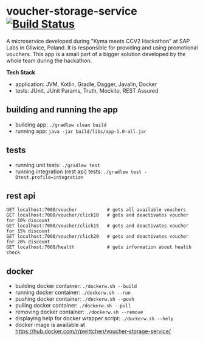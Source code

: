 # voucher-storage-service [![Build Status](https://travis-ci.org/pwittchen/voucher-storage-service.svg?branch=master)](https://travis-ci.org/pwittchen/voucher-storage-service)
A microservice developed during "Kyma meets CCV2 Hackathon" at SAP Labs in Gliwice, Poland. It is responsible for providing and using promotional vouchers. This app is a small part of a bigger solution developed by the whole team during the hackathon.

**Tech Stack**
- application: JVM, Kotlin, Gradle, Dagger, Javalin, Docker
- tests: JUnit, JUnit Params, Truth, Mockito, REST Assured

## building and running the app

- building app: `./gradlew clean build`
- running app: `java -jar build/libs/app-1.0-all.jar`

## tests

- running unit tests: `./gradlew test`
- running integration (rest api) tests: `./gradlew test -Dtest.profile=integration`

## rest api

```
GET localhost:7000/voucher           # gets all available vouchers
GET localhost:7000/voucher/click10   # gets and deactivates voucher for 10% discount
GET localhost:7000/voucher/click15   # gets and deactivates voucher for 15% discount
GET localhost:7000/voucher/click20   # gets and deactivates voucher for 20% discount
GET localhost:7000/health            # gets information about health check
```

## docker

- building docker container: `./dockerw.sh --build`
- running docker container: `./dockerw.sh --run`
- pushing docker container: `./dockerw.sh --push`
- pulling docker container: `./dockerw.sh --pull`
- removing docker container: `./dockerw.sh --remove`
- displaying help for docker wrapper script: `./dockerw.sh --help`
- docker image is available at https://hub.docker.com/r/pwittchen/voucher-storage-service/
